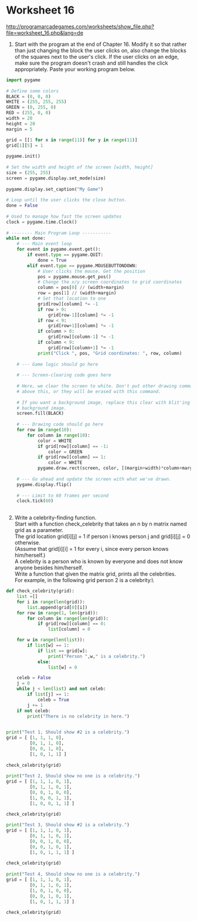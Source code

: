#  Worksheet 16 

http://programarcadegames.com/worksheets/show_file.php?file=worksheet_16.php&lang=de

1. Start with the program at the end of Chapter 16. Modify it so that rather than just changing the block the user clicks on, also change the blocks of the squares next to the user's click. If the user clicks on an edge, make sure the program doesn't crash and still handles the click appropriately. Paste your working program below.
```python
import pygame
 
# Define some colors
BLACK = (0, 0, 0)
WHITE = (255, 255, 255)
GREEN = (0, 255, 0)
RED = (255, 0, 0)
width = 20
height = 20
margin = 5

grid = [[1 for x in range(11)] for y in range(11)]
grid[1][5] = 1
 
pygame.init()
 
# Set the width and height of the screen [width, height]
size = (255, 255)
screen = pygame.display.set_mode(size)
 
pygame.display.set_caption("My Game")
 
# Loop until the user clicks the close button.
done = False
 
# Used to manage how fast the screen updates
clock = pygame.time.Clock()
 
# -------- Main Program Loop -----------
while not done:
    # --- Main event loop
    for event in pygame.event.get():
        if event.type == pygame.QUIT:
            done = True
        elif event.type == pygame.MOUSEBUTTONDOWN:
            # User clicks the mouse. Get the position
            pos = pygame.mouse.get_pos()
            # Change the x/y screen coordinates to grid coordinates
            column = pos[0] // (width+margin)
            row = pos[1] // (width+margin)
            # Set that location to one
            grid[row][column] *= -1
            if row > 0:
                grid[row-1][column] *= -1
            if row < 9:
                grid[row+1][column] *= -1
            if column > 0:
                grid[row][column-1] *= -1
            if column < 9:
                grid[row][column+1] *= -1
            print("Click ", pos, "Grid coordinates: ", row, column)
 
    # --- Game logic should go here
 
    # --- Screen-clearing code goes here
 
    # Here, we clear the screen to white. Don't put other drawing commands
    # above this, or they will be erased with this command.
 
    # If you want a background image, replace this clear with blit'ing the
    # background image.
    screen.fill(BLACK)
 
    # --- Drawing code should go here
    for row in range(10):
        for column in range(10):
            color = WHITE
            if grid[row][column] == -1:
                color = GREEN
            if grid[row][column] == 1:
                color = WHITE
            pygame.draw.rect(screen, color, [(margin+width)*column+margin, (margin+height)*row+margin,width,height])
 
    # --- Go ahead and update the screen with what we've drawn.
    pygame.display.flip()
 
    # --- Limit to 60 frames per second
    clock.tick(60)
 

```
2. Write a celebrity-finding function. \
Start with a function check_celebrity that takes an n by n matrix named grid as a parameter.\
The grid location grid[i][j] = 1 if person i knows person j and grid[i][j] = 0 otherwise.\
(Assume that grid[i][i] = 1 for every i, since every person knows him/herself.)\
A celebrity is a person who is known by everyone and does not know anyone besides him/herself. \
Write a function that given the matrix grid, prints all the celebrities.\
For example, in the following grid person 2 is a celebrity:\
```python
def check_celebrity(grid):
    list =[]
    for i in range(len(grid)):
        list.append(grid[0][i])
    for row in range(1, len(grid)):
        for column in range(len(grid)):
            if grid[row][column] == 0:
                list[column] = 0

    for w in range(len(list)):
        if list[w] == 1:
            if list == grid[w]: 
                print("Person ",w," is a celebrity.")
            else:
                list[w] = 0

    celeb = False
    j = 0
    while j < len(list) and not celeb:
        if list[j] == 1:
            celeb = True
        j += 1
    if not celeb:
        print("There is no celebrity in here.")
        

print("Test 1, Should show #2 is a celebrity.")
grid = [ [1, 1, 1, 0],
         [0, 1, 1, 0],
         [0, 0, 1, 0],
         [1, 0, 1, 1] ]
 
check_celebrity(grid)
 
print("Test 2, Should show no one is a celebrity.")
grid = [ [1, 1, 1, 0, 1],
         [0, 1, 1, 0, 1],
         [0, 0, 1, 0, 0],
         [1, 0, 0, 1, 1],
         [1, 0, 0, 1, 1] ]
 
check_celebrity(grid)

print("Test 3, Should show #2 is a celebrity.")
grid = [ [1, 1, 1, 0, 1],
         [0, 1, 1, 0, 1],
         [0, 0, 1, 0, 0],
         [0, 0, 1, 0, 1],
         [1, 0, 1, 1, 1] ]
 
check_celebrity(grid)
 
print("Test 4, Should show no one is a celebrity.")
grid = [ [1, 1, 1, 0, 1],
         [0, 1, 1, 0, 1],
         [1, 0, 1, 0, 0],
         [0, 0, 1, 0, 1],
         [1, 0, 1, 1, 1] ]
 
check_celebrity(grid)
```